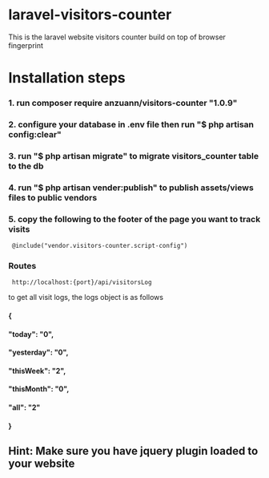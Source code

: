 # laravel-visitors-counter
This is the laravel website visitors counter build on top of browser fingerprint

# Installation steps
### 1. run composer require anzuann/visitors-counter "1.0.9"

### 2. configure your database in .env file then run "$ php artisan config:clear"

### 3. run "$ php artisan migrate" to migrate visitors_counter table to the db

### 4. run "$ php artisan vender:publish" to publish assets/views files to public vendors

### 5. copy the following to the footer of the page you want to track visits
     @include("vendor.visitors-counter.script-config")

### Routes
     http://localhost:{port}/api/visitorsLog
to get all visit logs, the logs object is as follows
#### {
####      "today": "0",
####      "yesterday": "0",
####      "thisWeek": "2",
####      "thisMonth": "0",
####      "all": "2"
#### }

## Hint: Make sure you have jquery plugin loaded to your website

